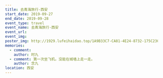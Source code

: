 ```yaml
---
title: 去青海旅行-西安
start_date: 2019-09-27
end_date: 2019-09-28
event_type: travel
event_name: 去青海旅行-西安
event_url: 
event_img:
poster_img: http://1929.lufeihaidao.top/1A9B33C7-CA81-4E24-8732-175C230A0B5E.jpeg  
memories:
  - comment: 
    author: 时九
  - comment: 第一次坐飞机。没能在城墙上走一走。
    author: 念九
location: 西安
---
```

